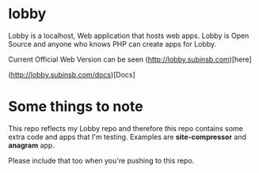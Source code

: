 lobby
=====

Lobby is a localhost, Web application that hosts web apps. Lobby is Open Source and anyone who knows PHP can create apps for Lobby.

Current Official Web Version can be seen (http://lobby.subinsb.com)[here]

(http://lobby.subinsb.com/docs)[Docs]

Some things to note
===================

This repo reflects my Lobby repo and therefore this repo contains some extra code and apps that I'm testing. Examples are **site-compressor** and **anagram** app.

Please include that too when you're pushing to this repo.